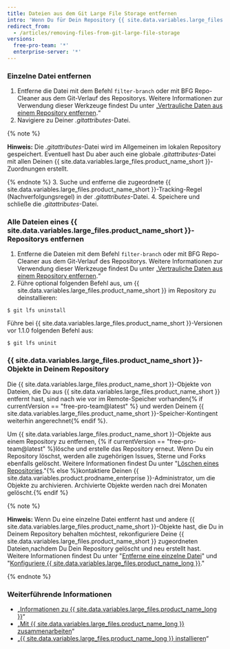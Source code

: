 ```yaml
---
title: Dateien aus dem Git Large File Storage entfernen
intro: 'Wenn Du für Dein Repository {{ site.data.variables.large_files.product_name_short }} eingerichtet hast, kannst Du alle oder einen Teil der Dateien aus {{ site.data.variables.large_files.product_name_short }} entfernen.'
redirect_from:
  - /articles/removing-files-from-git-large-file-storage
versions:
  free-pro-team: '*'
  enterprise-server: '*'
---
```


### Einzelne Datei entfernen

1.  Entferne die Datei mit dem Befehl `filter-branch` oder mit BFG Repo-Cleaner aus dem Git-Verlauf des Repositorys. Weitere Informationen zur Verwendung dieser Werkzeuge findest Du unter „[Vertrauliche Daten aus einem Repository entfernen](/articles/removing-sensitive-data-from-a-repository).“
2. Navigiere zu Deiner *.gitattributes*-Datei.

  {% note %}

  **Hinweis:** Die *.gitattributes*-Datei wird im Allgemeinen im lokalen Repository gespeichert. Eventuell hast Du aber auch eine globale *.gitattributes*-Datei mit allen Deinen {{ site.data.variables.large_files.product_name_short }}-Zuordnungen erstellt.

  {% endnote %}
3. Suche und entferne die zugeordnete {{ site.data.variables.large_files.product_name_short }}-Tracking-Regel (Nachverfolgungsregel) in der *.gitattributes*-Datei.
4. Speichere und schließe die *.gitattributes*-Datei.

### Alle Dateien eines {{ site.data.variables.large_files.product_name_short }}-Repositorys entfernen

1. Entferne die Dateien mit dem Befehl `filter-branch` oder mit BFG Repo-Cleaner aus dem Git-Verlauf des Repositorys. Weitere Informationen zur Verwendung dieser Werkzeuge findest Du unter „[Vertrauliche Daten aus einem Repository entfernen](/articles/removing-sensitive-data-from-a-repository).“
2. Führe optional folgenden Befehl aus, um {{ site.data.variables.large_files.product_name_short }} im Repository zu deinstallieren:
  ```shell
  $ git lfs uninstall
  ```
  Führe bei {{ site.data.variables.large_files.product_name_short }}-Versionen vor 1.1.0 folgenden Befehl aus:
  ```shell
  $ git lfs uninit
  ```

### {{ site.data.variables.large_files.product_name_short }}-Objekte in Deinem Repository

Die {{ site.data.variables.large_files.product_name_short }}-Objekte von Dateien, die Du aus {{ site.data.variables.large_files.product_name_short }} entfernt hast, sind nach wie vor im Remote-Speicher vorhanden{% if currentVersion == "free-pro-team@latest" %} und werden Deinem {{ site.data.variables.large_files.product_name_short }}-Speicher-Kontingent weiterhin angerechnet{% endif %}.

Um {{ site.data.variables.large_files.product_name_short }}-Objekte aus einem Repository zu entfernen, {% if currentVersion == "free-pro-team@latest" %}lösche und erstelle das Repository erneut. Wenn Du ein Repository löschst, werden alle zugehörigen Issues, Sterne und Forks ebenfalls gelöscht. Weitere Informationen findest Du unter "[Löschen eines Repositories](/github/administering-a-repository/deleting-a-repository)."{% else %}kontaktiere Deinen {{ site.data.variables.product.prodname_enterprise }}-Administrator, um die Objekte zu archivieren. Archivierte Objekte werden nach drei Monaten gelöscht.{% endif %}

{% note %}

**Hinweis:** Wenn Du eine einzelne Datei entfernt hast und andere {{ site.data.variables.large_files.product_name_short }}-Objekte hast, die Du in Deinem Repository behalten möchtest, rekonfiguriere Deine {{ site.data.variables.large_files.product_name_short }} zugeordneten Dateien,nachdem Du Dein Repository gelöscht und neu erstellt hast. Weitere Informationen findest Du unter "[Entferne eine einzelne Datei](#removing-a-single-file)" und "[Konfiguriere {{ site.data.variables.large_files.product_name_long }}](/github/managing-large-files/configuring-git-large-file-storage)."

{% endnote %}

### Weiterführende Informationen

- „[Informationen zu {{ site.data.variables.large_files.product_name_long }}](/articles/about-git-large-file-storage)“
- „[Mit {{ site.data.variables.large_files.product_name_long }} zusammenarbeiten](/articles/collaboration-with-git-large-file-storage/)“
- „[{{ site.data.variables.large_files.product_name_long }} installieren](/articles/installing-git-large-file-storage)“
